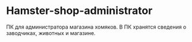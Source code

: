 # Hamster-shop-administrator
ПК для администратора магазина хомяков. В ПК хранятся сведения о заводчиках, животных и магазине.
